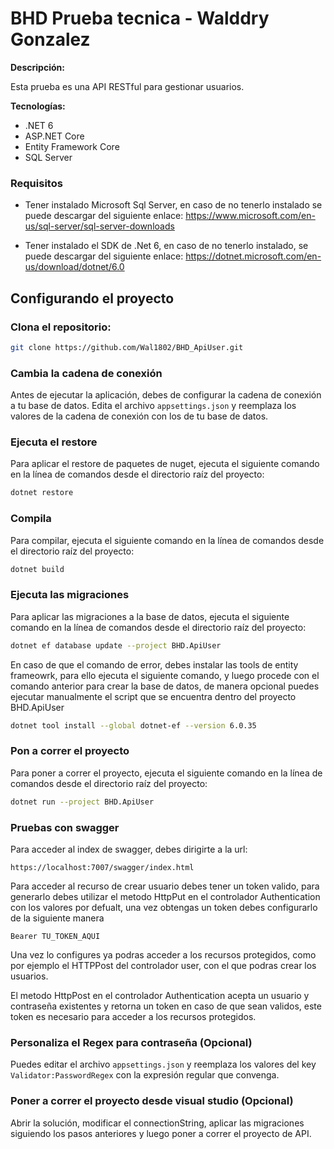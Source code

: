# BHD Prueba tecnica - Walddry Gonzalez
 
**Descripción:**
 
Esta prueba es una API RESTful para gestionar usuarios.
 
**Tecnologías:**
 
* .NET 6
* ASP.NET Core
* Entity Framework Core
* SQL Server
 
### Requisitos
* Tener instalado Microsoft Sql Server, en caso de no tenerlo instalado se puede descargar del siguiente enlace: https://www.microsoft.com/en-us/sql-server/sql-server-downloads
 
* Tener instalado el SDK de .Net 6, en caso de no tenerlo instalado, se puede descargar del siguiente enlace: https://dotnet.microsoft.com/en-us/download/dotnet/6.0
 
## Configurando el proyecto
 
### Clona el repositorio:
   
```bash
git clone https://github.com/Wal1802/BHD_ApiUser.git
```
 
 
 
### Cambia la cadena de conexión
 
Antes de ejecutar la aplicación, debes de configurar la cadena de conexión a tu base de datos. Edita el archivo `appsettings.json` y reemplaza los valores de la cadena de conexión con los de tu base de datos.
 
### Ejecuta el restore
 
Para aplicar el restore de paquetes de nuget, ejecuta el siguiente comando en la línea de comandos desde el directorio raíz del proyecto:
 
```bash
dotnet restore
```
 
### Compila
 
Para compilar, ejecuta el siguiente comando en la línea de comandos desde el directorio raíz del proyecto:
 
```bash
dotnet build
```
 
 
### Ejecuta las migraciones
 
Para aplicar las migraciones a la base de datos, ejecuta el siguiente comando en la línea de comandos desde el directorio raíz del proyecto:
 
```bash
dotnet ef database update --project BHD.ApiUser
```
 
En caso de que el comando de error, debes instalar las tools de entity frameowrk, para ello ejecuta el siguiente comando, y luego procede con el comando anterior para crear la base de datos, de manera opcional puedes ejecutar manualmente el script que se encuentra dentro del proyecto BHD.ApiUser
 
```bash
dotnet tool install --global dotnet-ef --version 6.0.35
```
 
### Pon a correr el proyecto
 
Para poner a correr el proyecto, ejecuta el siguiente comando en la línea de comandos desde el directorio raíz del proyecto:
 
```bash
dotnet run --project BHD.ApiUser
```
 
### Pruebas con swagger

Para acceder al index de swagger, debes dirigirte a la url: 

`https://localhost:7007/swagger/index.html`

Para acceder al recurso de crear usuario debes tener un token valido, para generarlo debes utilizar el metodo HttpPut en el controlador Authentication con los valores por defualt, una vez obtengas un token debes configurarlo de la siguiente manera
 
`Bearer TU_TOKEN_AQUI`
 
Una vez lo configures ya podras acceder a los recursos protegidos, como por ejemplo el HTTPPost del controlador user, con el que podras crear los usuarios.

El metodo HttpPost en el controlador Authentication acepta un usuario y contraseña existentes y retorna un token en caso de que sean validos, este token es necesario para acceder a los recursos protegidos.
 
### Personaliza el Regex para contraseña (Opcional)
 
Puedes editar el archivo `appsettings.json` y reemplaza los valores del key `Validator:PasswordRegex` con la expresión regular que convenga.
 
### Poner a correr el proyecto desde visual studio (Opcional)
 
Abrir la solución, modificar el connectionString, aplicar las migraciones siguiendo los pasos anteriores y luego poner a correr el proyecto de API.
 